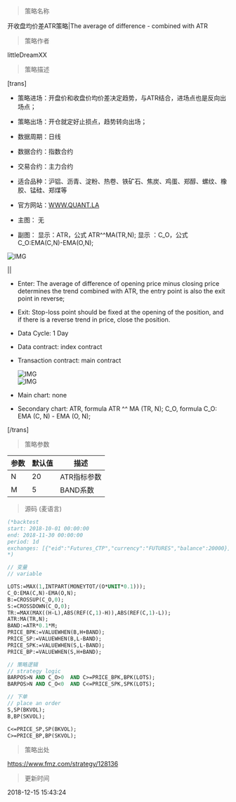 
> 策略名称

开收盘均价差ATR策略|The average of difference - combined with ATR

> 策略作者

littleDreamXX

> 策略描述

[trans]
- 策略进场：开盘价和收盘价均价差决定趋势，与ATR结合，进场点也是反向出场点；
- 策略出场：开仓就定好止损点，趋势转向出场；
- 数据周期：日线
- 数据合约：指数合约
- 交易合约：主力合约
- 适合品种：沪铝、沥青、淀粉、热卷、铁矿石、焦炭、鸡蛋、郑醇、螺纹、橡胶、锰硅、郑煤等
- 官方网站：[WWW.QUANT.LA](WWW.QUANT.LA)

- 主图：
  无

- 副图：
  显示：ATR，公式  ATR^^MA(TR,N);
  显示 ：C_O，公式  C_O:EMA(C,N)-EMA(O,N);

![IMG](https://www.fmz.com/upload/asset/ab8d909c6464234b06ef1f116a4de200.png)

||

- Enter: The average of difference of opening price minus closing price determines the trend combined with ATR, 
             the entry point is also the exit point in reverse;
- Exit: Stop-loss point should be fixed at the opening of the position, 
             and if there is a reverse trend in price, close the position.
- Data Cycle: 1 Day
- Data contract: index contract
- Transaction contract: main contract

  ![IMG](https://www.fmz.com/upload/asset/0472d059ecdceca56fc7baaf5ff79deb.png)  
  ![IMG](https://www.fmz.com/upload/asset/aa2ad84ec198efe3c4d6afdd25753f3b.png) 

- Main chart: 
  none

- Secondary chart:
  ATR, formula ATR ^^ MA (TR, N);
  C_O, formula C_O: EMA (C, N) - EMA (O, N);

[/trans]

> 策略参数



|参数|默认值|描述|
|----|----|----|
|N|20|ATR指标参数|ATR index parameter|
|M|5|BAND系数|BAND coefficient|


> 源码 (麦语言)

``` pascal
(*backtest
start: 2018-10-01 00:00:00
end: 2018-11-30 00:00:00
period: 1d
exchanges: [{"eid":"Futures_CTP","currency":"FUTURES","balance":20000}]
*)

// 变量
// variable

LOTS:=MAX(1,INTPART(MONEYTOT/(O*UNIT*0.1)));
C_O:EMA(C,N)-EMA(O,N);
B:=CROSSUP(C_O,0);
S:=CROSSDOWN(C_O,0);
TR:=MAX(MAX((H-L),ABS(REF(C,1)-H)),ABS(REF(C,1)-L));
ATR:MA(TR,N);
BAND:=ATR*0.1*M;
PRICE_BPK:=VALUEWHEN(B,H+BAND);
PRICE_SP:=VALUEWHEN(B,L-BAND);
PRICE_SPK:=VALUEWHEN(S,L-BAND);
PRICE_BP:=VALUEWHEN(S,H+BAND);

// 策略逻辑
// strategy logic
BARPOS>N AND C_O>0  AND C>=PRICE_BPK,BPK(LOTS);
BARPOS>N AND C_O<0  AND C<=PRICE_SPK,SPK(LOTS);

// 下单
// place an order
S,SP(BKVOL);
B,BP(SKVOL);

C<=PRICE_SP,SP(BKVOL);
C>=PRICE_BP,BP(SKVOL);
```

> 策略出处

https://www.fmz.com/strategy/128136

> 更新时间

2018-12-15 15:43:24
